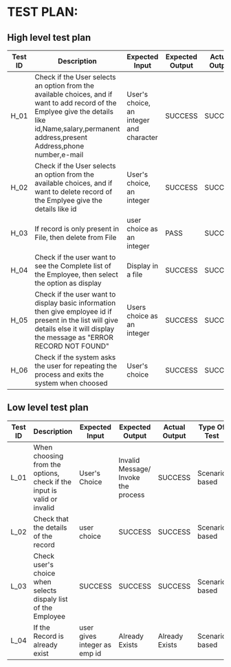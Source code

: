 # TEST PLAN:

##  High level test plan

| **Test ID** | **Description**                                              | **Expected Input** | **Expected Output** | **Actual Output** |**Type Of Test**  |    
|-------------|--------------------------------------------------------------|------------|-------------|----------------|------------------|
|  H_01       |Check if the User selects an option from the available choices, and if want to add record of the Emplyee give the details like id,Name,salary,permanent address,present Address,phone number,e-mail|User's choice, an integer and character| SUCCESS| SUCCESS|Requirement based |
|  H_02       |Check if the User selects an option from the available choices, and if want to delete record of the Emplyee give the details like id|User's choice, an integer  |  SUCCESS|SUCCESS|Requirement based |
|  H_03       | If record is only present in File, then delete from File     |user choice as an integer| PASS | SUCCESS|Technical
|  H_04       |Check if the user want to see the Complete list of the Employee, then select the option as display|Display in a file|SUCCESS|SUCCESS|Required based |
|  H_05       |Check if the user want to display basic information then give employee id if present in the list will give details else it will display the message as "ERROR RECORD NOT FOUND"|Users choice as an integer|SUCCESS|SUCCESS|Required based  |
|  H_06        |Check if the system asks the user for repeating the process and exits the system when choosed|User's choice|SUCCESS|SUCCESS|Scenario based  |


## Low level test plan

| **Test ID** | **Description**                                              | **Expected Input** | **Expected Output** | **Actual Output** |**Type Of Test**  |    
|-------------|--------------------------------------------------------------|------------|-------------|----------------|------------------|
|  L_01       |When choosing from the options, check if the input is valid or invalid|  User's Choice|Invalid Message/ Invoke the process|SUCCESS|Scenario based |
|  L_02       |Check that the details of the record |user choice| SUCCESS|SUCCESS|Scenario based    |
|  L_03       |Check user's choice when selects dispaly list of the Employee| SUCCESS|SUCCESS|SUCCESS|Scenario based    |
|  L_04       |If the Record is already exist | user gives integer as emp id|Already Exists|Already Exists|Scenario based    |
